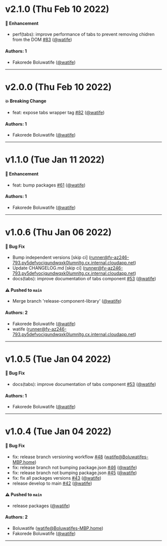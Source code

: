 # v2.1.0 (Thu Feb 10 2022)

#### 🚀 Enhancement

- perf(tabs): improve performance of tabs to prevent removing chidren from the DOM [#83](https://github.com/watife/dorai-ui/pull/83) ([@watife](https://github.com/watife))

#### Authors: 1

- Fakorede Boluwatife ([@watife](https://github.com/watife))

---

# v2.0.0 (Thu Feb 10 2022)

#### 💥 Breaking Change

- feat: expose tabs wrapper tag [#82](https://github.com/watife/dorai-ui/pull/82) ([@watife](https://github.com/watife))

#### Authors: 1

- Fakorede Boluwatife ([@watife](https://github.com/watife))

---

# v1.1.0 (Tue Jan 11 2022)

#### 🚀 Enhancement

- feat: bump packages [#61](https://github.com/watife/dorai-ui/pull/61) ([@watife](https://github.com/watife))

#### Authors: 1

- Fakorede Boluwatife ([@watife](https://github.com/watife))

---

# v1.0.6 (Thu Jan 06 2022)

#### 🐛 Bug Fix

- Bump independent versions \[skip ci\] (runner@fv-az246-793.py5defvocjqundwqxk0lumnltg.cx.internal.cloudapp.net)
- Update CHANGELOG.md \[skip ci\] (runner@fv-az246-793.py5defvocjqundwqxk0lumnltg.cx.internal.cloudapp.net)
- docs(tabs): improve documentation of tabs component [#53](https://github.com/watife/dorai-ui/pull/53) ([@watife](https://github.com/watife))

#### ⚠️ Pushed to `main`

- Merge branch 'release-component-library' ([@watife](https://github.com/watife))

#### Authors: 2

- Fakorede Boluwatife ([@watife](https://github.com/watife))
- watife (runner@fv-az246-793.py5defvocjqundwqxk0lumnltg.cx.internal.cloudapp.net)

---

# v1.0.5 (Tue Jan 04 2022)

#### 🐛 Bug Fix

- docs(tabs): improve documentation of tabs component [#53](https://github.com/watife/dorai-ui/pull/53) ([@watife](https://github.com/watife))

#### Authors: 1

- Fakorede Boluwatife ([@watife](https://github.com/watife))

---

# v1.0.4 (Tue Jan 04 2022)

#### 🐛 Bug Fix

- fix: release branch versioning workflow [#48](https://github.com/watife/dorai-ui/pull/48) (watife@Boluwatifes-MBP.home)
- fix: release branch not bumping package.json [#46](https://github.com/watife/dorai-ui/pull/46) ([@watife](https://github.com/watife))
- fix: release branch not bumping package.json [#45](https://github.com/watife/dorai-ui/pull/45) ([@watife](https://github.com/watife))
- fix: fix all packages versions [#43](https://github.com/watife/dorai-ui/pull/43) ([@watife](https://github.com/watife))
- release develop to main [#42](https://github.com/watife/dorai-ui/pull/42) ([@watife](https://github.com/watife))

#### ⚠️ Pushed to `main`

- release packages ([@watife](https://github.com/watife))

#### Authors: 2

- Boluwatife (watife@Boluwatifes-MBP.home)
- Fakorede Boluwatife ([@watife](https://github.com/watife))

---

